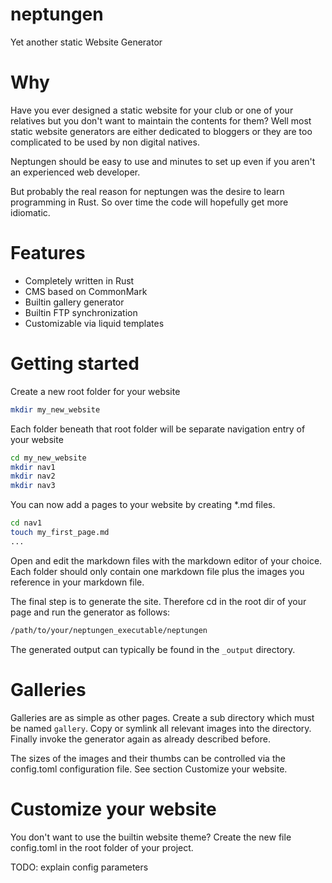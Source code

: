 # neptungen
Yet another static Website Generator

# Why
Have you ever designed a static website for your club or one of your relatives but you don't want to maintain the contents for them? Well most static website generators are either dedicated to bloggers or they are too complicated to be used by non digital natives. 

Neptungen should be easy to use and minutes to set up even if you aren't an experienced web developer.

But probably the real reason for neptungen was the desire to learn programming in Rust. So over time the code will hopefully get more idiomatic.

# Features
- Completely written in Rust
- CMS based on CommonMark
- Builtin gallery generator
- Builtin FTP synchronization
- Customizable via liquid templates

# Getting started
Create a new root folder for your website
```bash
mkdir my_new_website
```

Each folder beneath that root folder will be separate navigation entry of your website
```bash
cd my_new_website
mkdir nav1
mkdir nav2
mkdir nav3
```

You can now add a pages to your website by creating *.md files.
```bash
cd nav1
touch my_first_page.md
...
```

Open and edit the markdown files with the markdown editor of your choice.
Each folder should only contain one markdown file plus the images you reference in your markdown file.

The final step is to generate the site. Therefore cd in the root dir of your page and run the generator as follows:
```bash
/path/to/your/neptungen_executable/neptungen
``` 

The generated output can typically be found in the `_output` directory.

# Galleries
Galleries are as simple as other pages. Create a sub directory which must be named `gallery`. Copy or symlink all relevant images into the directory. Finally invoke the generator again as already described before.

The sizes of the images and their thumbs can be controlled via the config.toml configuration file. See section Customize your website.

# Customize your website
You don't want to use the builtin website theme? Create the new file config.toml in the root folder of your project.

TODO: explain config parameters




